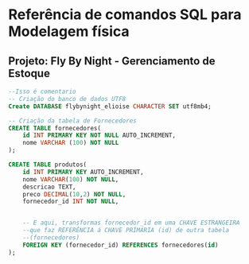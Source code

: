 # Referência de comandos SQL para Modelagem física

## Projeto: Fly By Night - Gerenciamento de Estoque

```sql
--Isso é comentario
-- Criação do banco de dados UTF8
Create DATABASE flybynight_elioise CHARACTER SET utf8mb4;
```


```sql
-- Criação da tabela de Fornecedores
CREATE TABLE fornecedores(
    id INT PRIMARY KEY NOT NULL AUTO_INCREMENT,
    nome VARCHAR (100) NOT NULL
);
```

```sql
CREATE TABLE produtos(
    id INT PRIMARY KEY AUTO_INCREMENT,
    nome VARCHAR(100) NOT NULL,
    descricao TEXT,
    preco DECIMAL(10,2) NOT NULL,
    fornecedor_id INT NOT NULL,


    -- E aqui, transformas fornecedor_id em uma CHAVE ESTRANGEIRA
    --que faz REFERÊNCIA á CHAVE PRÍMARIA (id) de outra tabela
    --(fornecedores)
    FOREIGN KEY (fornecedor_id) REFERENCES fornecedores(id)
);
```